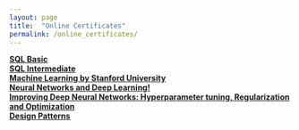```yaml
---
layout: page
title:  "Online Certificates"
permalink: /online_certificates/
---
```


**[SQL Basic](https://www.hackerrank.com/certificates/4af164295b9e)** <br>
**[SQL Intermediate](https://www.hackerrank.com/certificates/b39b39857b41)** <br>
**[Machine Learning by Stanford University](https://coursera.org/share/ce61007c466d9812ea47aec7bdc70381)** <br>
**[Neural Networks and Deep Learning!](https://coursera.org/share/03600cb67d27c2cd45af7d7ec10a08f5)** <br>
**[Improving Deep Neural Networks: Hyperparameter tuning, Regularization and Optimization](https://coursera.org/share/2be4018a56bea5841e5511acb4ceb721)** <br>
**[Design Patterns](https://www.coursera.org/account/accomplishments/verify/YMZN45BVC6WC)** <br>